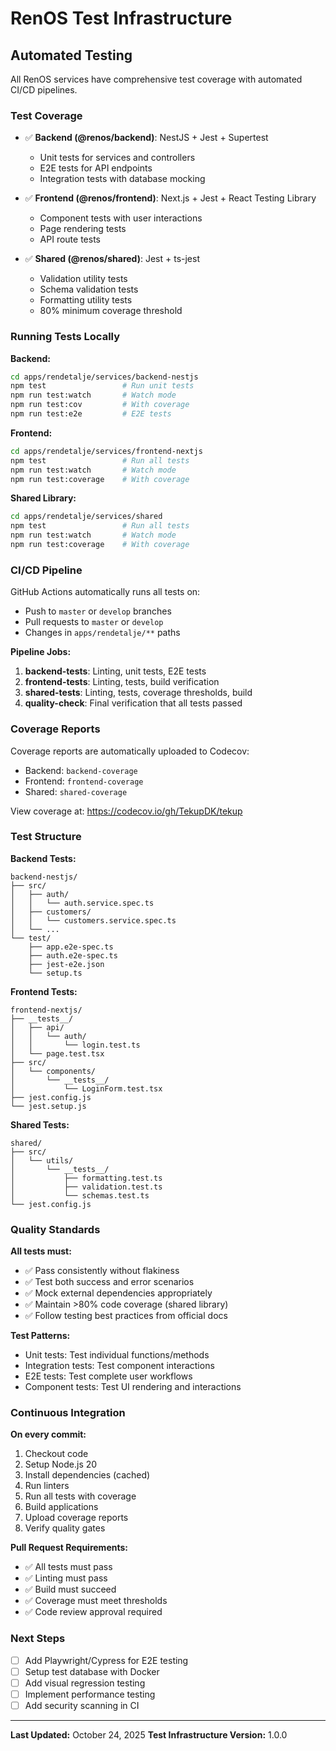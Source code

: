 # RenOS Test Infrastructure

## Automated Testing

All RenOS services have comprehensive test coverage with automated CI/CD pipelines.

### Test Coverage

- ✅ **Backend (@renos/backend)**: NestJS + Jest + Supertest
  - Unit tests for services and controllers
  - E2E tests for API endpoints
  - Integration tests with database mocking
  
- ✅ **Frontend (@renos/frontend)**: Next.js + Jest + React Testing Library
  - Component tests with user interactions
  - Page rendering tests
  - API route tests
  
- ✅ **Shared (@renos/shared)**: Jest + ts-jest
  - Validation utility tests
  - Schema validation tests
  - Formatting utility tests
  - 80% minimum coverage threshold

### Running Tests Locally

**Backend:**
```bash
cd apps/rendetalje/services/backend-nestjs
npm test                 # Run unit tests
npm run test:watch       # Watch mode
npm run test:cov         # With coverage
npm run test:e2e         # E2E tests
```

**Frontend:**
```bash
cd apps/rendetalje/services/frontend-nextjs
npm test                 # Run all tests
npm run test:watch       # Watch mode
npm run test:coverage    # With coverage
```

**Shared Library:**
```bash
cd apps/rendetalje/services/shared
npm test                 # Run all tests
npm run test:watch       # Watch mode
npm run test:coverage    # With coverage
```

### CI/CD Pipeline

GitHub Actions automatically runs all tests on:
- Push to `master` or `develop` branches
- Pull requests to `master` or `develop`
- Changes in `apps/rendetalje/**` paths

**Pipeline Jobs:**
1. **backend-tests**: Linting, unit tests, E2E tests
2. **frontend-tests**: Linting, tests, build verification
3. **shared-tests**: Linting, tests, coverage thresholds, build
4. **quality-check**: Final verification that all tests passed

### Coverage Reports

Coverage reports are automatically uploaded to Codecov:
- Backend: `backend-coverage`
- Frontend: `frontend-coverage`
- Shared: `shared-coverage`

View coverage at: https://codecov.io/gh/TekupDK/tekup

### Test Structure

**Backend Tests:**
```
backend-nestjs/
├── src/
│   ├── auth/
│   │   └── auth.service.spec.ts
│   ├── customers/
│   │   └── customers.service.spec.ts
│   └── ...
└── test/
    ├── app.e2e-spec.ts
    ├── auth.e2e-spec.ts
    ├── jest-e2e.json
    └── setup.ts
```

**Frontend Tests:**
```
frontend-nextjs/
├── __tests__/
│   ├── api/
│   │   └── auth/
│   │       └── login.test.ts
│   └── page.test.tsx
├── src/
│   └── components/
│       └── __tests__/
│           └── LoginForm.test.tsx
├── jest.config.js
└── jest.setup.js
```

**Shared Tests:**
```
shared/
├── src/
│   └── utils/
│       └── __tests__/
│           ├── formatting.test.ts
│           ├── validation.test.ts
│           └── schemas.test.ts
└── jest.config.js
```

### Quality Standards

**All tests must:**
- ✅ Pass consistently without flakiness
- ✅ Test both success and error scenarios
- ✅ Mock external dependencies appropriately
- ✅ Maintain >80% code coverage (shared library)
- ✅ Follow testing best practices from official docs

**Test Patterns:**
- Unit tests: Test individual functions/methods
- Integration tests: Test component interactions
- E2E tests: Test complete user workflows
- Component tests: Test UI rendering and interactions

### Continuous Integration

**On every commit:**
1. Checkout code
2. Setup Node.js 20
3. Install dependencies (cached)
4. Run linters
5. Run all tests with coverage
6. Build applications
7. Upload coverage reports
8. Verify quality gates

**Pull Request Requirements:**
- ✅ All tests must pass
- ✅ Linting must pass
- ✅ Build must succeed
- ✅ Coverage must meet thresholds
- ✅ Code review approval required

### Next Steps

- [ ] Add Playwright/Cypress for E2E testing
- [ ] Setup test database with Docker
- [ ] Add visual regression testing
- [ ] Implement performance testing
- [ ] Add security scanning in CI

---

**Last Updated:** October 24, 2025
**Test Infrastructure Version:** 1.0.0